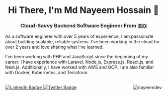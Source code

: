 <h1 align="center">Hi There, I'm Md Nayeem Hossain 👋</h1>

<h3 align="center">Cloud-Savvy Backend Software Engineer From 🇧🇩 </h3>
<p>
  As a software engineer with over 5 years of experience, I am passionate about building scalable, reliable systems. I've been working in the cloud for over 2 years and love sharing what I've learned.

I've been working with PHP and JavaScript since the beginning of my career. I have experience with Laravel, Node.js, Express.js, React.js, and Next.js. Additionally, I have worked with AWS and GCP. I am also familiar with Docker, Kubernetes, and Terraform.
</p>
</br>
 <div id="badges">
   <a href="https://www.linkedin.com/in/nayeemdev">
      <img src="https://img.shields.io/badge/LinkedIn-%230077B5.svg?style=for-the-badge&logo=linkedin&logoColor=white" alt="LinkedIn Badge"/>
   </a>
   <a href="https://twitter.com/nayeemdev">
      <img src="https://img.shields.io/badge/Twitter-%231DA1F2.svg?style=for-the-badge&logo=twitter&logoColor=white" alt="Twitter Badge"/>
   </a>

   <a align="right" href="https://github.com/ferasbbm?tab=followers">
      <img  align="right" src="https://img.shields.io/github/followers/nayeemdev?username=nayeemdev&label=Followers" alt="nayeemdev" />
   </a>
</div>
